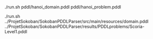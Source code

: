 ./run.sh pddl/hanoi_domain.pddl pddl/hanoi_problem.pddl


./run.sh ../ProjetSokoban/SokobanPDDLParser/src/main/resources/domain.pddl ../ProjetSokoban/SokobanPDDLParser/results/PDDLproblems/Scoria-Level1.pddl 
